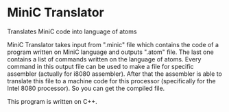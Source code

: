 # MiniC Translator
Translates MiniC code into language of atoms

MiniC Translator takes input from ".minic" file which contains the code of a program written on MiniC language and outputs ".atom" file. The last one contains a list of commands written on the language of atoms. Every command in this output file can be used to make a file for specific assembler (actually for i8080 assembler). After that the assembler is able to translate this file to a machine code for this processor (specifically for the Intel 8080 processor). So you can get the compiled file.

This program is written on C++.
